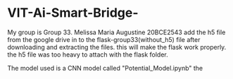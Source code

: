 # VIT-Ai-Smart-Bridge-
My group is Group 33. 
Melissa Maria Augustine 20BCE2543
add the h5 file from the google drive in to the flask-group33(without_h5) file after downloading and extracting the files. this will make the flask work properly. 
the h5 file was too heavy to attach with the flask folder.

The model used is a CNN model called "Potential_Model.ipynb"
the 
